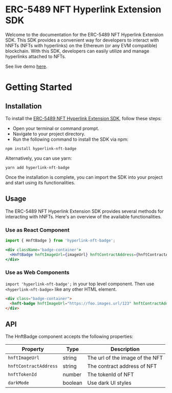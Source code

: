 # ERC-5489 NFT Hyperlink Extension SDK

Welcome to the documentation for the ERC-5489 NFT Hyperlink Extension SDK.
This SDK provides a convenient way for developers to interact with hNFTs (NFTs with hyperlinks) on the Ethereum (or any EVM compatible) blockchain.
With this SDK, developers can easily utilize and manage hyperlinks attached to NFTs.

See live demo [here](https://parami-foundation.github.io/ERC-5489-SDK/?path=/story/erc5489-hnftbadge--has-ad).

# Getting Started

## Installation
To install the [ERC-5489 NFT Hyperlink Extension SDK](https://www.npmjs.com/package/hyperlink-nft-badge), follow these steps:

- Open your terminal or command prompt.
- Navigate to your project directory.
- Run the following command to install the SDK via npm:

```shell
npm install hyperlink-nft-badge
```

Alternatively, you can use yarn:

```shell
yarn add hyperlink-nft-badge
```

Once the installation is complete, you can import the SDK into your project and start using its functionalities.

## Usage
The ERC-5489 NFT Hyperlink Extension SDK provides several methods for interacting with hNFTs. Here's an overview of the available functionalities.

### Use as React Component
```jsx
import { HnftBadge } from 'hyperlink-nft-badge';

<div className='badge-container'>
  <HnftBadge hnftImageUrl={imageUrl} hnftContractAddress={hnftContractAddr} hnftTokenId={hnftTokenId}></HnftBadge>
</div>
```

### Use as Web Components
`import 'hyperlink-nft-badge';` in your top level component. Then use `<hyperlink-nft-badge>` like any other HTML element.

```html
<div class="badge-container">
  <hnft-badge hnftImageUrl="https://foo.images.url/123" hnftContractAddress="0x123abc" hnftTokenId="1"></hnft-badge>
</div>
```

## API
The HnftBadge component accepts the following properties:

| Property | Type | Description |
| -------- | ---- | ----------- |
| `hnftImageUrl` | string | The url of the image of the NFT |
| `hnftContractAddress` | string | The contract address of NFT |
| `hnftTokenId` | number | The tokenId of NFT |
| `darkMode` | boolean | Use dark UI styles |

